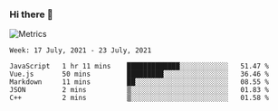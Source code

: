 ### Hi there 👋

![Metrics](https://github.com/radoapx/radoapx/blob/main/github-metrics.svg)

<!--START_SECTION:waka-->
```text
Week: 17 July, 2021 - 23 July, 2021

JavaScript   1 hr 11 mins    █████████████░░░░░░░░░░░░   51.47 % 
Vue.js       50 mins         █████████░░░░░░░░░░░░░░░░   36.46 % 
Markdown     11 mins         ██░░░░░░░░░░░░░░░░░░░░░░░   08.55 % 
JSON         2 mins          ▒░░░░░░░░░░░░░░░░░░░░░░░░   01.83 % 
C++          2 mins          ▒░░░░░░░░░░░░░░░░░░░░░░░░   01.58 % 
```
<!--END_SECTION:waka-->

<!--
**radoapx/radoapx** is a ✨ _special_ ✨ repository because its `README.md` (this file) appears on your GitHub profile.

Here are some ideas to get you started:

- 🔭 I’m currently working on ...
- 🌱 I’m currently learning ...
- 👯 I’m looking to collaborate on ...
- 🤔 I’m looking for help with ...
- 💬 Ask me about ...
- 📫 How to reach me: ...
- 😄 Pronouns: ...
- ⚡ Fun fact: ...
-->
